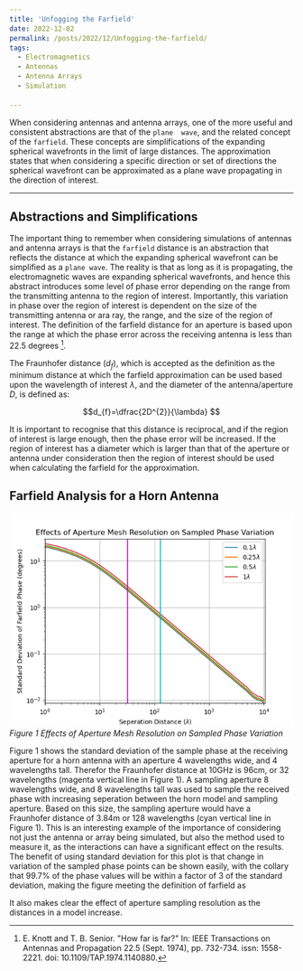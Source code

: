 ```yaml
---
title: 'Unfogging the Farfield'
date: 2022-12-02
permalink: /posts/2022/12/Unfogging-the-farfield/
tags:
  - Electromagnetics
  - Antennas
  - Antenna Arrays
  - Simulation
  
---
```


When considering antennas and antenna arrays, one of the more useful and consistent abstractions are that of the `plane 
wave`, and the related concept of the `farfield`. These concepts are simplifications of the expanding spherical 
wavefronts in the limit of large distances. The approximation states that when considering a specific direction or set 
of directions the spherical wavefront can be approximated as a plane wave propagating in the direction of interest.

---

Abstractions and Simplifications
--------------------------------

The important thing to remember when considering simulations of antennas and antenna arrays is that the `farfield` 
distance is an abstraction that reflects the distance at which the expanding spherical wavefront can be simplified as a 
`plane wave`. The reality is that as long as it is propagating, the electromagnetic waves are expanding spherical 
wavefronts, and hence this abstract introduces some level of phase error depending on the range from the transmitting 
antenna to the region of interest. Importantly, this variation in phase over the region of interest is dependent on the size of the transmitting antenna or ara
ray, the range, and the size of the region of interest. The definition of the farfield distance for an aperture is based
upon the range at which the phase error across the receiving antenna is less than 22.5 degrees [^fn1].

The Fraunhofer distance ($d_{f}$), which is accepted as the definition as the minimum distance at which the farfield approximation 
can be used based upon the wavelength of interest $\lambda$, and the diameter of the antenna/aperture $D$, is defined as: 

$$d_{f}=\dfrac{2D^{2}}{\lambda} $$

It is important to recognise that this distance is reciprocal, and if the region of interest is large enough, then the 
phase error will be increased. If the region of interest has a diameter which is larger than that of the aperture or 
antenna under consideration then the region of interest should be used when calculating the farfield for the approximation.

Farfield Analysis for a Horn Antenna
-------------------------------------

![PhaseVariationwithSeperation](/images/aperturemeshresolutionfarfieldphase.png "Phase Variation with Aperture Mesh Resolution and Seperation for Horn Antenna")
*Figure 1 Effects of Aperture Mesh Resolution on Sampled Phase Variation*

Figure 1 shows the standard deviation of the sample phase at the receiving aperture for a horn antenna with an aperture 4 wavelengths wide, and 4 wavelengths tall. Therefor the Fraunhofer distance at 10GHz is 96cm, or 32 wavelengths (magenta vertical line in Figure 1). A sampling aperture 8 wavelengths wide, and 8 wavelengths tall was used to sample the received phase with increasing seperation between the horn model and sampling aperture. Based on this size, the sampling aperture would have a Fraunhofer distance of 3.84m or 128 wavelengths (cyan vertical line in Figure 1). This is an interesting example of the importance of considering not just the antenna or array being simulated, but also the method used to measure it, as the interactions can have a significant effect on the results. The benefit of using standard deviation for this plot is that change in variation of the sampled phase points can be shown easily, with the collary that 99.7% of the phase values will be within a factor of 3 of the standard deviation, making the figure meeting the definition of farfield as 

It also makes clear the effect of aperture sampling resolution as the distances in a model increase.

[^fn1]: E. Knott and T. B. Senior. "How far is far?" In: IEEE Transactions on Antennas and Propagation 22.5 (Sept. 1974),
pp. 732-734. issn: 1558-2221. doi: 10.1109/TAP.1974.1140880.


<script src="https://utteranc.es/client.js"
        repo="LyceanEM/LyceanEM.github.io"
        issue-term="Unfogging-the-Farfield"
        theme="github-light"
        crossorigin="anonymous"
        async>
</script>

